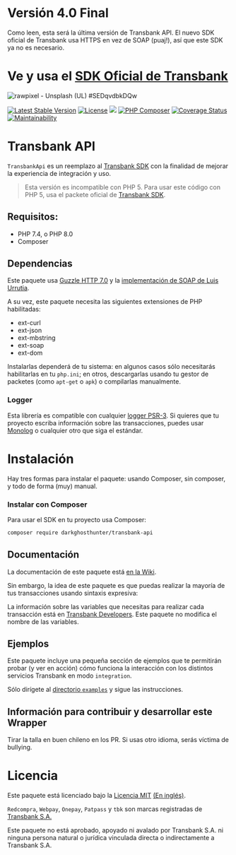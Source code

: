 # Versión 4.0 Final

Como leen, esta será la última versión de Transbank API. El nuevo SDK oficial de Transbank usa HTTPS en vez de SOAP (puaj!), así que este SDK ya no es necesario.

# Ve y usa el [SDK Oficial de Transbank](https://github.com/TransbankDevelopers/transbank-sdk-php)

![rawpixel - Unsplash (UL) #SEDqvdbkDQw](https://images.unsplash.com/photo-1535603383947-c1ee27a4906f?ixlib=rb-1.2.1&ixid=eyJhcHBfaWQiOjEyMDd9&auto=format&fit=crop&w=1280&h=400&q=80)

[![Latest Stable Version](https://poser.pugx.org/darkghosthunter/transbank-api/v/stable)](https://packagist.org/packages/darkghosthunter/transbank-api) [![License](https://poser.pugx.org/darkghosthunter/transbank-api/license)](https://packagist.org/packages/darkghosthunter/transbank-api)
![](https://img.shields.io/packagist/php-v/darkghosthunter/transbank-api.svg) [![PHP Composer](https://github.com/DarkGhostHunter/TransbankApi/workflows/PHP%20Composer/badge.svg)](https://github.com/DarkGhostHunter/TransbankApi/actions) [![Coverage Status](https://coveralls.io/repos/github/DarkGhostHunter/TransbankApi/badge.svg?branch=master)](https://coveralls.io/github/DarkGhostHunter/TransbankApi?branch=master) [![Maintainability](https://api.codeclimate.com/v1/badges/4a6d823102cea362adfd/maintainability)](https://codeclimate.com/github/DarkGhostHunter/TransbankApi/maintainability)


# Transbank API

`TransbankApi` es un reemplazo al [Transbank SDK](https://github.com/TransbankDevelopers/transbank-sdk-php) con la finalidad de mejorar la experiencia de integración y uso.

> Esta versión es incompatible con PHP 5. Para usar este código con PHP 5, usa el packete oficial de [Transbank SDK](https://github.com/TransbankDevelopers/transbank-sdk-php).

## Requisitos:

- PHP 7.4, o PHP 8.0
- Composer

## Dependencias

Este paquete usa [Guzzle HTTP 7.0](http://docs.guzzlephp.org/en/stable/) y la [implementación de SOAP de Luis Urrutia](https://github.com/LuisUrrutia/TransbankSoap).  

A su vez, este paquete necesita las siguientes extensiones de PHP habilitadas:

* ext-curl
* ext-json
* ext-mbstring
* ext-soap
* ext-dom

Instalarlas dependerá de tu sistema: en algunos casos sólo necesitarás habilitarlas en tu `php.ini`; en otros, descargarlas usando tu gestor de packetes (como `apt-get` o `apk`) o compilarlas manualmente.

### Logger

Esta librería es compatible con cualquier [logger PSR-3](https://www.php-fig.org/psr/psr-3/). Si quieres que tu proyecto escriba información sobre las transacciones, puedes usar [Monolog](https://github.com/Seldaek/monolog/) o cualquier otro que siga el estándar.

# Instalación

Hay tres formas para instalar el paquete: usando Composer, sin composer, y todo de forma (muy) manual.

### Instalar con Composer

Para usar el SDK en tu proyecto usa Composer:

```bash
composer require darkghosthunter/transbank-api
```

## Documentación 

La documentación de este paquete está [en la Wiki](https://github.com/DarkGhostHunter/TransbankApi/wiki).

Sin embargo, la idea de este paquete es que puedas realizar la mayoría de tus transacciones usando sintaxis expresiva:

La información sobre las variables que necesitas para realizar cada transacción está en [Transbank Developers](https://www.transbankdevelopers.cl). Este paquete no modifica el nombre de las variables.

## Ejemplos

Este paquete incluye una pequeña sección de ejemplos que te permitirán probar (y ver en acción) cómo funciona la interacción con los distintos servicios Transbank en modo `integration`.

Sólo dirígete al [directorio `examples`](examples) y sigue las instrucciones.

## Información para contribuir y desarrollar este Wrapper

Tirar la talla en buen chileno en los PR. Si usas otro idioma, serás víctima de bullying.

# Licencia

Este paquete está licenciado bajo la [Licencia MIT](LICENCIA) [(En inglés)](LICENSE).

`Redcompra`, `Webpay`, `Onepay`, `Patpass` y `tbk` son marcas registradas de [Transbank S.A.](https://www.transbank.cl/)

Este paquete no está aprobado, apoyado ni avalado por Transbank S.A. ni ninguna persona natural o jurídica vinculada directa o indirectamente a Transbank S.A.
